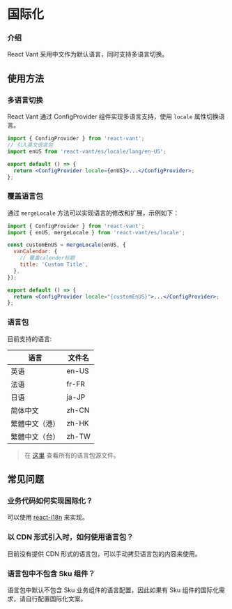 # 国际化

### 介绍

React Vant 采用中文作为默认语言，同时支持多语言切换。

## 使用方法

### 多语言切换

React Vant 通过 ConfigProvider 组件实现多语言支持，使用 `locale` 属性切换语言。

```jsx | pure
import { ConfigProvider } from 'react-vant';
// 引入英文语言包
import enUS from 'react-vant/es/locale/lang/en-US';

export default () => {
  return <ConfigProvider locale={enUS}>...</ConfigProvider>;
};
```

### 覆盖语言包

通过 `mergeLocale` 方法可以实现语言的修改和扩展，示例如下：

```jsx | pure
import { ConfigProvider } from 'react-vant';
import { enUS, mergeLocale } from 'react-vant/es/locale';

const customEnUS = mergeLocale(enUS, {
  vanCalendar: {
    // 覆盖calender标题
    title: 'Custom Title',
  },
});

export default () => {
  return <ConfigProvider locale="{customEnUS}">...</ConfigProvider>;
};
```

### 语言包

目前支持的语言:

| 语言           | 文件名 |
| -------------- | ------ |
| 英语           | en-US  |
| 法语           | fr-FR  |
| 日语           | ja-JP  |
| 简体中文       | zh-CN  |
| 繁體中文（港） | zh-HK  |
| 繁體中文（台） | zh-TW  |

> 在 [这里](https://github.com/3lang3/react-vant/tree/next/packages/react-vant/src/locale/lang) 查看所有的语言包源文件。

## 常见问题

### 业务代码如何实现国际化？

可以使用 [react-i18n](https://github.com/i18next/react-i18next) 来实现。

### 以 CDN 形式引入时，如何使用语言包？

目前没有提供 CDN 形式的语言包，可以手动拷贝语言包的内容来使用。

### 语言包中不包含 Sku 组件？

语言包中默认不包含 Sku 业务组件的语言配置，因此如果有 Sku 组件的国际化需求，请自行配置国际化文案。
